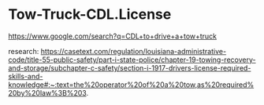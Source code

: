 # Tow-Truck-CDL.License
https://www.google.com/search?q=CDL+to+drive+a+tow+truck

research: https://casetext.com/regulation/louisiana-administrative-code/title-55-public-safety/part-i-state-police/chapter-19-towing-recovery-and-storage/subchapter-c-safety/section-i-1917-drivers-license-required-skills-and-knowledge#:~:text=the%20operator%20of%20a%20tow,as%20required%20by%20law%3B%203.
